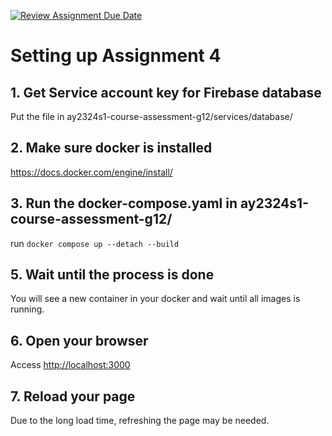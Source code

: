 [![Review Assignment Due Date](https://classroom.github.com/assets/deadline-readme-button-24ddc0f5d75046c5622901739e7c5dd533143b0c8e959d652212380cedb1ea36.svg)](https://classroom.github.com/a/6BOvYMwN)
# Setting up Assignment 4

## 1. Get Service account key for Firebase database 
Put the file in ay2324s1-course-assessment-g12/services/database/

## 2. Make sure docker is installed
https://docs.docker.com/engine/install/ 

## 3. Run the docker-compose.yaml in ay2324s1-course-assessment-g12/
run `docker compose up --detach --build`

## 5. Wait until the process is done
You will see a new container in your docker and wait until all images is running.

## 6. Open your browser
Access [http://localhost:3000](http://localhost:3000)

## 7. Reload your page
Due to the long load time, refreshing the page may be needed.
